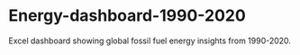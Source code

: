 # Energy-dashboard-1990-2020
Excel dashboard showing global fossil fuel energy insights from 1990-2020.
